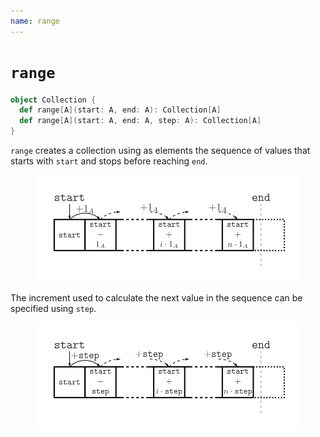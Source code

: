```yaml
---
name: range
---
```


# `range`

~~~ scala
object Collection {
  def range[A](start: A, end: A): Collection[A]
  def range[A](start: A, end: A, step: A): Collection[A]
}
~~~

`range` creates a collection using as elements the sequence of values that starts with `start` and stops before reaching `end`.

<figure class="diagram">
  <img src="images/range.svg" alt="range function">
  <!-- <figcaption class="diagram-desc"></figcaption> -->
</figure>

The increment used to calculate the next value in the sequence can be specified using `step`.

<figure class="diagram">
  <img src="images/range.2.svg" alt="range function">
  <!-- <figcaption class="diagram-desc"></figcaption> -->
</figure>
